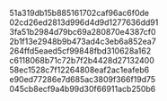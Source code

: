 51a319db15b885161702caf96ac6f0de
02cd26ed2813d996d4d9d1277636dd91
3fa51b2984d79bc69a280870e4387cf0
2b1f13e2948b9b473ad4c3eb6a852ea7
264ffd5eaed5cf99848fbd310628a162
c6118068b71c72b7f2b4428d27132400
58ec1528c7f12264808eaf2ac1eafeb6
e90ed77286e7d685ac3809f366f19d75
045cb8ecf9a4b99d30f66911acb250b6
